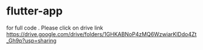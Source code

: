 # flutter-app



for full code . Please click on drive link 
https://drive.google.com/drive/folders/1GHKABNoP4zMQ6WzwiarKlDdo4Zt_Gh9p?usp=sharing

